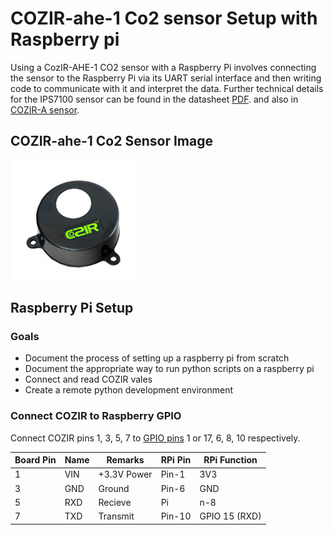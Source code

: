 # COZIR-ahe-1 Co2 sensor Setup with Raspberry pi 

Using a CozIR-AHE-1 CO2 sensor with a Raspberry Pi involves connecting the sensor to the Raspberry Pi via its UART serial interface and then writing code to communicate with it and interpret the data.
Further technical details for the IPS7100 sensor can be found in the datasheet [PDF](https://github.com/mi3nts/mintsInsight/blob/main/summer2025/tundeAwoyinka/datasheets/Co2Sensor/ds01CoZIR_AHE_1.pdf).
and also in [COZIR-A sensor](https://www.digikey.com.au/product-detail/en/gas-sensing-solutions-ltd/COZIR-AH-1/2091-COZIR-AH-1-ND/9952878).

## COZIR-ahe-1 Co2 Sensor Image
![ModuleSetup](https://github.com/mi3nts/mintsInsight/blob/main/summer2025/tundeAwoyinka/datasheets/Co2Sensor/CoZIR.png)

## Raspberry Pi Setup

### Goals

- Document the process of setting up a raspberry pi from scratch
- Document the appropriate way to run python scripts on a raspberry pi
- Connect and read COZIR vales
- Create a remote python development environment

### Connect COZIR to  Raspberry GPIO

Connect COZIR pins 1, 3, 5, 7 to [GPIO pins](https://pinout.xyz/pinout/pin8_gpio14) 1 or 17, 6, 8, 10 respectively.

| Board Pin | Name |   Remarks    | RPi Pin |  RPi Function |  
|-----------|------|--------------|---------|-------------- 
|  1        |  VIN |  +3.3V Power |  Pin-1  |  3V3          |  
|  3        |  GND |  Ground      |  Pin-6  |  GND          | 
|  5        |  RXD |  Recieve     |  Pi|n-8 |  GPIO 14 (TXD)|  
|  7        |  TXD |  Transmit    |  Pin-10 |  GPIO 15 (RXD)|

